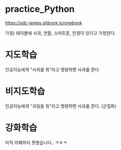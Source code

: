 # practice_Python
https://sdc-james.gitbook.io/onebook

가정) 테이블에 사과, 연필, 스마트폰, 안경이 있다고 가정한다.
# 지도학습
인공지능에게 "사과를 줘"라고 명령하면 사과를 준다.

# 비지도학습
인공지능에게 "과일을 줘"라고 명령하면 사과를 준다. (군집화)

# 강화학습
아직 이해하지 못했습니다.. ㅋㅎㅋ